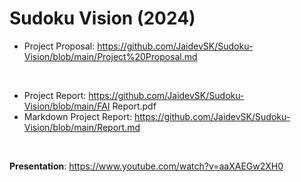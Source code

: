 # Sudoku Vision (2024)

- Project Proposal: https://github.com/JaidevSK/Sudoku-Vision/blob/main/Project%20Proposal.md

</br>

- Project Report: https://github.com/JaidevSK/Sudoku-Vision/blob/main/FAI Report.pdf
- Markdown Project Report: https://github.com/JaidevSK/Sudoku-Vision/blob/main/Report.md

</br>

**Presentation**: https://www.youtube.com/watch?v=aaXAEGw2XH0
